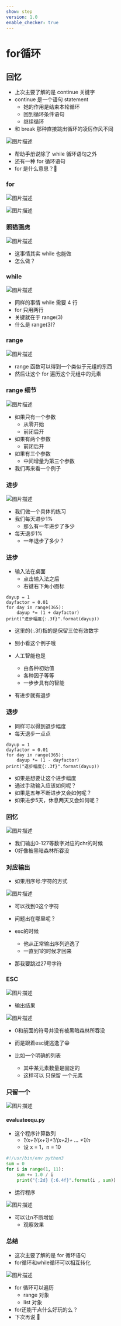 ```yaml
---
show: step
version: 1.0
enable_checker: true
---
```


# for循环

## 回忆

- 上次主要了解的是 continue 关键字
- continue 是一个语句 statement
  - 她的作用是结束本轮循环
  - 回到循环条件语句
  - 继续循环
- 和 break 那种直接跳出循环的凌厉作风不同

![图片描述](https://doc.shiyanlou.com/courses/uid1190679-20211006-1633510137819)

- 帮助手册说除了 while 循环语句之外
- 还有一种 for 循环语句
- for 是什么意思？🤔

### for

![图片描述](https://doc.shiyanlou.com/courses/uid1190679-20211006-1633511124909)

![图片描述](https://doc.shiyanlou.com/courses/uid1190679-20211006-1633511133461)

### 照猫画虎

![图片描述](https://doc.shiyanlou.com/courses/uid1190679-20211006-1633511206945)

- 这事情其实 while 也能做
- 怎么做？

### while

![图片描述](https://doc.shiyanlou.com/courses/uid1190679-20211006-1633511310521)

- 同样的事情 while 需要 4 行
- for 只用两行
- 关键就在于 range(3)
- 什么是 range(3)?

### range

![图片描述](https://doc.shiyanlou.com/courses/uid1190679-20211006-1633511423345)

- range 函数可以得到一个类似于元组的东西
- 然后让这个 for 遍历这个元组中的元素

### range 细节

![图片描述](https://doc.shiyanlou.com/courses/uid1190679-20211006-1633511510578)

- 如果只有一个参数
  - 从零开始
  - 前闭后开
- 如果有两个参数
  - 前闭后开
- 如果有三个参数
  - 中间增量为第三个参数
- 我们再来看一个例子

### 进步

![图片描述](https://doc.shiyanlou.com/courses/uid1190679-20220706-1657072162387)

- 我们做一个具体的练习
- 我们每天进步1%
	- 那么有一年进步了多少
- 每天退步1%
	- 一年退步了多少？

### 进步

- 输入法在桌面
	- 点击输入法之后
	- 右键右下角小图标

```
dayup = 1
dayfactor = 0.01
for day in range(365):
	dayup *= (1 + dayfactor)
print("进步幅度{:.3f}".format(dayup))
```

- 这里的{:.3f}指的是保留三位有效数字

- 别小看这个例子哦
- 人工智能也是
	- 由各种初始值
	- 各种因子等等
	- 一步步具有的智能
- 有进步就有退步

### 退步

- 同样可以得到退步幅度
- 每天退步一点点

```
dayup = 1
dayfactor = 0.01
for day in range(365):
	dayup *= (1 - dayfactor)
print("退步幅度{:.3f}".format(dayup))
```

- 如果是想要让这个进步幅度
- 通过手动输入应该如何呢？
- 如果是五年不断进步又会如何呢？
- 如果进步5天，休息两天又会如何呢？


### 回忆

![图片描述](https://doc.shiyanlou.com/courses/uid1190679-20221114-1668433699539)

- 我们输出0-127等数字对应的chr的时候
- 0好像被黑暗森林所吞没

### 对应输出

- 如果用序号:字符的方式

![图片描述](https://doc.shiyanlou.com/courses/uid1190679-20221114-1668433756978)

- 可以找到0这个字符
- 问题出在哪里呢？

- esc的时候
	- 他从正常输出序列逃逸了
	- 一直到1的时候才回来
- 那我要跳过27号字符

### ESC

![图片描述](https://doc.shiyanlou.com/courses/uid1190679-20221114-1668433856007)

- 输出结果

![图片描述](https://doc.shiyanlou.com/courses/uid1190679-20221114-1668433905742)

- 0和前面的符号并没有被黑暗森林所吞没
- 而是跟着esc键逃逸了😁


- 比如一个明确的列表
  - 其中某元素数量是固定的
  - 这样可以 只保留 一个元素

### 只留一个

![图片描述](https://doc.shiyanlou.com/courses/3584/labs/1134707/uid1190679-20241108-1731033115895) 



#### evaluateequ.py

- 这个程序计算数列 
	- *1/x+1/(x+1)+1/(x+2)+ ... +1/n*
	- 设 x = 1，n = 10

```python
#!/usr/bin/env python3
sum = 0
for i in range(1, 11):
    sum += 1.0 / i
    print("{:2d} {:6.4f}".format(i , sum))
```

- 运行程序

![图片描述](https://doc.shiyanlou.com/courses/3584/labs/1134707/uid1190679-20241108-1731032949950) 


- 可以让n不断增加
	- 观察效果

### 总结

- 这次主要了解的是 for 循环语句
- for循环和while循环可以相互转化

![图片描述](https://doc.shiyanlou.com/courses/uid1190679-20231203-1701574773074)

- for 循环可以遍历
  - range 对象
  - list 对象
- for还能干点什么好玩的么？
- 下次再说 👋
